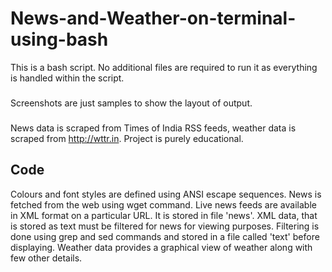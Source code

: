 # News-and-Weather-on-terminal-using-bash

This is a bash script. No additional files are required to run it as everything is handled within the script.
###
Screenshots are just samples to show the layout of output.
###
News data is scraped from Times of India RSS feeds, weather data is scraped from http://wttr.in. Project is purely educational.
###

## Code
Colours and font styles are defined using ANSI escape sequences.
News is fetched from the web using wget command. Live news feeds are available in XML format on a particular URL. It is stored in file 'news'.
XML data, that is stored as text must be filtered for news for viewing purposes. Filtering is done using grep and sed commands and stored in a file called 'text' before displaying.
Weather data provides a graphical view of weather along with few other details.
